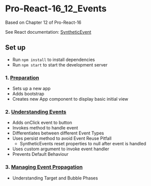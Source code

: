 # Pro-React-16_12_Events

Based on Chapter 12 of Pro-React-16

See React documentation: [SyntheticEvent](https://reactjs.org/docs/events.html)

## Set up 

- Run `npm install` to install dependencies
- Run `npm start` to start the development server

### 1. [Preparation](https://github.com/davidtrussler/Pro-React-16_12_Events/tree/Preparation)

- Sets up a new app
- Adds bootstrap
- Creates new App component to display basic initial view

### 2. [Understanding Events](https://github.com/davidtrussler/Pro-React-16_12_Events/tree/Understanding-Events)

- Adds onClick event to button
- Invokes method to handle event
- Differentiates between different Event Types
- Uses persist method to avoid Event Reuse Pitfall
  - SyntheticEvents reset properties to null after event is handled
- Uses custom argument to invoke event handler
- Prevents Default Behaviour

### 3. [Managing Event Propagation](https://github.com/davidtrussler/Pro-React-16_12_Events/tree/Managing-event-propagation)

- Understanding Target and Bubble Phases
